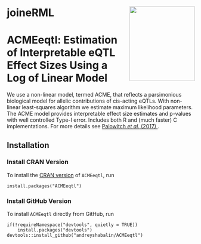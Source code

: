 joineRML <img src="man/figures/hexlogo.svg" width = "175" height = "200" align="right" />
=====================================================================================

# ACMEeqtl: Estimation of Interpretable eQTL Effect Sizes Using a Log of Linear Model

We use a non-linear model, termed ACME,
that reflects a parsimonious biological model for
allelic contributions of cis-acting eQTLs.
With non-linear least-squares algorithm we
estimate maximum likelihood parameters. The ACME model
provides interpretable effect size estimates and
p-values with well controlled Type-I error.
Includes both R and (much faster) C implementations.
For more details see
[Palowitch *et al.* (2017)
](http://onlinelibrary.wiley.com/doi/10.1111/biom.12810/abstract).

## Installation

### Install CRAN Version

To install the
[CRAN version](https://CRAN.R-project.org/package=ACMEeqtl)
of `ACMEeqtl`, run

```
install.packages("ACMEeqtl")
```

### Install GitHub Version

To install `ACMEeqtl` directly from GitHub, run

```
if(!requireNamespace("devtools", quietly = TRUE))
    install.packages("devtools")
devtools::install_github("andreyshabalin/ACMEeqtl")
```
